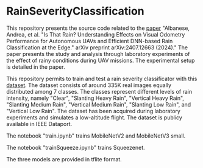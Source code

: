 # RainSeverityClassification

This repository presents the source code related to the [paper](https://arxiv.org/abs/2407.12663) "Albanese, Andrea, et al. "Is That Rain? Understanding Effects on Visual Odometry Performance for Autonomous UAVs and Efficient DNN-based Rain Classification at the Edge." arXiv preprint arXiv:2407.12663 (2024)." The paper presents the study and analysis through laboratory experiments of the effect of rainy conditions during UAV missions. The experimental setup is detailed in the paper.

This repository permits to train and test a rain severity classificator with this [dataset](https://ieee-dataport.org/documents/adverse-rainy-conditions-autonomous-uavs). The dataset consists of around 335K real images equally distributed among 7 classes. The classes represent different levels of rain intensity, namely "Clear", "Slanting Heavy Rain", "Vertical Heavy Rain", "Slanting Medium Rain", "Vertical Medium Rain", "Slanting Low Rain", and "Vertical Low Rain". The dataset has been acquired during laboratory experiments and simulates a low-altitude flight. The dataset is publicy available in IEEE Dataport.

The notebook "train.ipynb" trains MobileNetV2 and MobileNetV3 small.

The notebook "trainSqueeze.ipynb" trains Squeezenet.

The three models are provided in tflite format.
